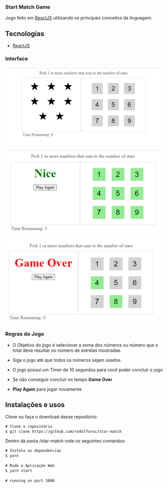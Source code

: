 ### Start Match Game

Jogo feito em [ReactJS](https://reactjs.org/) utilizando os principais conceitos da linguagem.

## Tecnologias
- [ReactJS](https://reactjs.org/)

### Interface

<p align="center">
  <img src = "https://github.com/rodolforoc/star-match/blob/master/src/assets/starmatach1.PNG" width="700">
</p>
<p align="center">
  <img src = "https://github.com/rodolforoc/star-match/blob/master/src/assets/starmatach2.PNG" width="700">
</p>
<p align="center">
  <img src = "https://github.com/rodolforoc/star-match/blob/master/src/assets/starmatach3.PNG" width="700">
</p>

### Regras do Jogo

- O Objetivo do jogo é selecionar a soma dos números ou número que o total deve resultar no número de estrelas mostradas.

- Siga o jogo até que todos os números sejam usados.

- O jogo possui um Timer de 10 segundos para você poder concluir o jogo

- Se não conseguir concluir no tempo **Game Over**

- **Play Again** para jogar novamente

## Instalações e usos

Clone ou faça o download desse repositório:

```
# Clone o repositório
$ git clone https://github.com/rodolforoc/star-match
```

Dentro da pasta /star-match rode os seguintes comandos:

```
# Instale as dependencias
$ yarn

# Rode a Aplicação Web
$ yarn start

# running on port 3000
```
